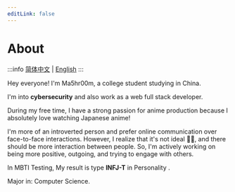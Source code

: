 ```yaml
---
editLink: false
---
```

# About
:::info
[简体中文](/about/) | [English](/about/index-en)
:::

Hey everyone! I'm Ma5hr00m, a college student studying in China.

I'm into **cybersecurity** and also work as a web full stack developer.

During my free time, I have a strong passion for anime production because I absolutely love watching Japanese anime!

I'm more of an introverted person and prefer online communication over face-to-face interactions. However, I realize that it's not ideal 😮‍💨, and there should be more interaction between people. So, I'm actively working on being more positive, outgoing, and trying to engage with others.

In MBTI Testing, My result is type **INFJ-T** in Personality .

Major in: Computer Science.
